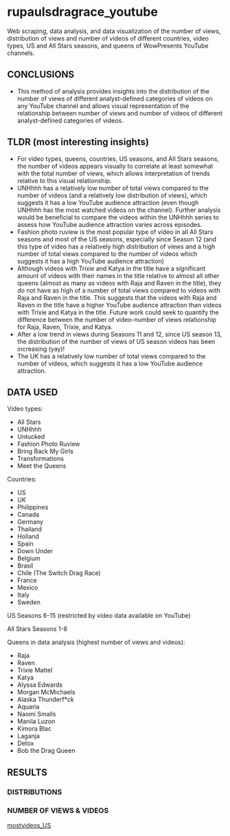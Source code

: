 # rupaulsdragrace_youtube
Web scraping, data analysis, and data visualization of the number of views, distribution of views and number of videos of different countries, video types, US and All Stars seasons, and queens of WowPresents YouTube channels.

## CONCLUSIONS

* This method of analysis provides insights into the distribution of the number of views of different analyst-defined categories of videos on any YouTube channel and allows visual representation of the relationship between number of views and number of videos of different analyst-defined categories of videos.

## TLDR (most interesting insights)

* For video types, queens, countries, US seasons, and All Stars seasons, the number of videos appears visually to correlate at least somewhat with the total number of views, which allows interpretation of trends relative to this visual relationship.
* UNHhhh has a relatively low number of total views compared to the number of videos (and a relatively low distribution of views), which suggests it has a low YouTube audience attraction (even though UNHhhh has the most watched videos on the channel). Further analysis would be beneficial to compare the videos within the UNHhhh series to assess how YouTube audience attraction varies across episodes.
* Fashion photo ruview is the most popular type of video in all All Stars seasons and most of the US seasons, especially since Season 12 (and this type of video has a relatively high distribution of views and a high number of total views compared to the number of videos which suggests it has a high YouTube audience attraction)
* Although videos with Trixie and Katya in the title have a significant amount of videos with their names in the title relative to almost all other queens (almost as many as videos with Raja and Raven in the title), they do not have as high of a number of total views compared to videos with Raja and Raven in the title. This suggests that the videos with Raja and Raven in the title have a higher YouTube audience attraction than videos with Trixie and Katya in the title. Future work could seek to quantify the difference between the number of video-number of views relationship for Raja, Raven, Trixie, and Katya.
* After a low trend in views during Seasons 11 and 12, since US season 13, the distribution of the number of views of US season videos has been increasing (yay)! 
* The UK has a relatively low number of total views compared to the number of videos, which suggests it has a low YouTube audience attraction.

## DATA USED
Video types:
* All Stars
* UNHhhh
* Untucked
* Fashion Photo Ruview
* Bring Back My Girls
* Transformations
* Meet the Queens

Countries: 
* US
* UK
* Philippines
* Canada
* Germany
* Thailand
* Holland
* Spain
* Down Under
* Belgium
* Brasil
* Chile (The Switch Drag Race)
* France
* Mexico
* Italy
* Sweden

US Seasons 6-15 (restricted by video data available on YouTube)

All Stars Seasons 1-8

Queens in data analysis (highest number of views and videos):
* Raja
* Raven
* Trixie Mattel
* Katya
* Alyssa Edwards
* Morgan McMichaels
* Alaska Thunderf*ck
* Aquaria
* Naomi Smalls
* Manila Luzon
* Kimora Blac
* Laganja
* Detox
* Bob the Drag Queen

## RESULTS

### DISTRIBUTIONS

### NUMBER OF VIEWS & VIDEOS
[mostvideos_US](https://github.com/hayleyhunt/rupaulsdragrace_youtube/blob/main/mostvideos_US.png)


